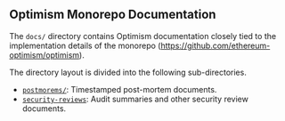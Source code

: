 ## Optimism Monorepo Documentation

The `docs/` directory contains Optimism documentation closely tied to the implementation details of the monorepo (https://github.com/ethereum-optimism/optimism).

The directory layout is divided into the following sub-directories.

- [`postmorems/`](./postmortems/): Timestamped post-mortem documents.
- [`security-reviews`](./security-reviews/): Audit summaries and other security review documents.
